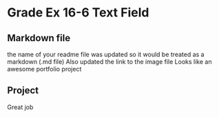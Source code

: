 # Grade Ex 16-6 Text Field
## Markdown file
the name of your readme file was updated so it would be treated as a markdown (.md file)
Also updated the link to the image file
Looks like an awesome portfolio project

## Project
Great job
